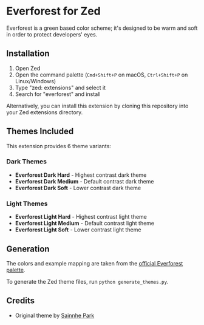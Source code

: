 # Everforest for Zed

Everforest is a green based color scheme; it's designed to be warm and soft in order to protect developers' eyes.

## Installation

1. Open Zed
2. Open the command palette (`Cmd+Shift+P` on macOS, `Ctrl+Shift+P` on Linux/Windows)
3. Type "zed: extensions" and select it
4. Search for "everforest" and install

Alternatively, you can install this extension by cloning this repository into your Zed extensions directory.

## Themes Included

This extension provides 6 theme variants:

### Dark Themes
- **Everforest Dark Hard** - Highest contrast dark theme
- **Everforest Dark Medium** - Default contrast dark theme  
- **Everforest Dark Soft** - Lower contrast dark theme

### Light Themes
- **Everforest Light Hard** - Highest contrast light theme
- **Everforest Light Medium** - Default contrast light theme
- **Everforest Light Soft** - Lower contrast light theme

## Generation
The colors and example mapping are taken from the [official Everforest palette](https://github.com/sainnhe/everforest/blob/master/palette.md).

To generate the Zed theme files, run `python generate_themes.py`.

## Credits

- Original theme by [Sainnhe Park](https://github.com/sainnhe)
